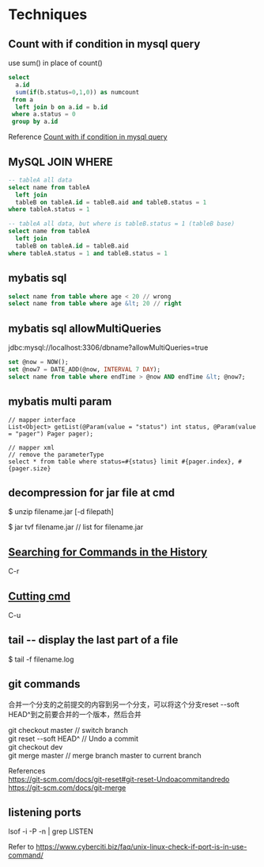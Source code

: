 # Techniques

## Count with if condition in mysql query

use sum() in place of count()

```SQL
select
  a.id
  sum(if(b.status=0,1,0)) as numcount
 from a
  left join b on a.id = b.id
 where a.status = 0
 group by a.id
```

Reference
[Count with if condition in mysql query](https://stackoverflow.com/questions/9798937/count-with-if-condition-in-mysql-query)

## MySQL JOIN WHERE

```SQL
-- tableA all data
select name from tableA
  left join
  tableB on tableA.id = tableB.aid and tableB.status = 1
where tableA.status = 1

-- tableA all data, but where is tableB.status = 1 (tableB base)
select name from tableA
  left join
  tableB on tableA.id = tableB.aid
where tableA.status = 1 and tableB.status = 1
```

## mybatis sql

```SQL
select name from table where age < 20 // wrong
select name from table where age &lt; 20 // right
```

## mybatis sql allowMultiQueries

jdbc:mysql://localhost:3306/dbname?allowMultiQueries=true

```SQL
set @now = NOW();
set @now7 = DATE_ADD(@now, INTERVAL 7 DAY);
select name from table where endTime > @now AND endTime &lt; @now7;
```

## mybatis multi param

```
// mapper interface
List<Object> getList(@Param(value = "status") int status, @Param(value = "pager") Pager pager);

// mapper xml
// remove the parameterType
select * from table where status=#{status} limit #{pager.index}, #{pager.size}
```

## decompression for jar file at cmd
 
$ unzip filename.jar [-d filepath]

$ jar tvf filename.jar // list for filename.jar

## [Searching for Commands in the History](http://www.gnu.org/software/bash/manual/html_node/Searching.html)

C-r

## [Cutting cmd](https://www.howtogeek.com/howto/ubuntu/keyboard-shortcuts-for-bash-command-shell-for-ubuntu-debian-suse-redhat-linux-etc/)

C-u

## tail -- display the last part of a file

$ tail -f filename.log

## git commands

合并一个分支的之前提交的内容到另一个分支，可以将这个分支reset --soft HEAD^到之前要合并的一个版本，然后合并

git checkout master // switch branch  
git reset --soft HEAD^ // Undo a commit  
git checkout dev  
git merge master // merge branch master to current branch

References  
https://git-scm.com/docs/git-reset#git-reset-Undoacommitandredo  
https://git-scm.com/docs/git-merge

## listening ports

lsof -i -P -n | grep LISTEN  

Refer to https://www.cyberciti.biz/faq/unix-linux-check-if-port-is-in-use-command/
